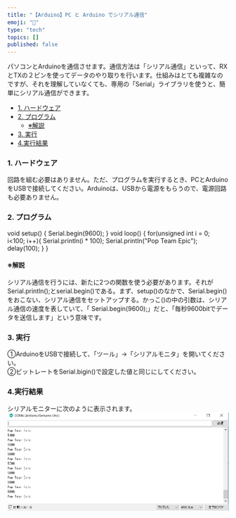 ```yaml
---
title: "【Arduino】PC と Arduino でシリアル通信"
emoji: "🤖"
type: "tech"
topics: []
published: false
---
```


パソコンとArduinoを通信させます。通信方法は「シリアル通信」といって、RXとTXの２ピンを使ってデータのやり取りを行います。仕組みはとても複雑なのですが、それを理解していなくても、専用の「Serial」ライブラリを使うと、簡単にシリアル通信ができます。

* [1\. ハードウェア](#1-ハードウェア)
* [2\. プログラム](#2-プログラム)  
   * [※解説](#解説)
* [3\. 実行](#3-実行)
* [4.実行結果](#4実行結果)

### 1\. ハードウェア

回路を組む必要はありません。ただ、プログラムを実行するとき、PCとArduinoをUSBで接続してください。Arduinoは、USBから電源をもらうので、電源回路も必要ありません。  
  
### 2\. プログラム

void setup() {
  Serial.begin(9600);
}
void loop() {
  for(unsigned int i = 0; i<100; i++){
    Serial.println(i * 100);
    Serial.println("Pop Team Epic");
    delay(100);
  }
}

#### ※解説

シリアル通信を行うには、新たに2つの関数を使う必要があります。それがSerial.println();とserial.begin()である。まず、setup()のなかで、Serial.begin()をおこない、シリアル通信をセットアップする。かっこ()の中の引数は、シリアル通信の速度を表していて、「 Serial.begin(9600);」だと、「毎秒9600bitでデータを送信します」という意味です。  
  
### 3\. 実行

➀ArduinoをUSBで接続して、「ツール」→「シリアルモニタ」を開いてください。  
②ビットレートをSerial.bigin()で設定した値と同じにしてください。  
  
### 4.実行結果

シリアルモニターに次のように表示されます。  
![f:id:pythonjacascript:20180724225044p:plain](/images/ppythonjacascript2018072420180724225044.png "f:id:pythonjacascript:20180724225044p:plain") 